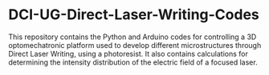 # DCI-UG-Direct-Laser-Writing-Codes
This repository contains the Python and Arduino codes for controlling a 3D optomechatronic platform used to develop different 
microstructures through Direct Laser Writing, using a photoresist. It also contains calculations for determining the intensity 
distribution of the electric field of a focused laser.
